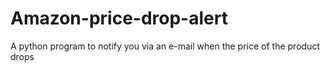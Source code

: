 # Amazon-price-drop-alert
A python program to notify you via an e-mail when the price of the product drops
